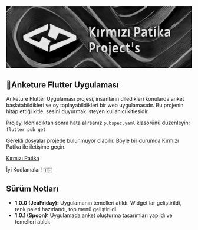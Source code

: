 
![Kırmızı Patika Project's](assets/kirmizipatikaproject.jpg)
## **🚀Anketure Flutter Uygulaması**
Anketure Flutter Uygulaması projesi, insanların diledikleri konularda anket başlatabildikleri ve oy toplayabildikleri bir web uygulamasıdır. Bu projenin hitap ettiği kitle, sesini duyurmak isteyen kullanıcı kitlesidir.

Projeyi klonladıktan sonra hata alırsanız `pubspec.yaml` klasörünü düzenleyin: `flutter pub get`

Gerekli dosyalar projede bulunmuyor olabilir. Böyle bir durumda Kırmızı Patika ile iletişime geçin.

[Kırmızı Patika](mailto:kirmizipatika@gmail.com)

İyi Kodlamalar! 🇹🇷 

## **Sürüm Notları**
* **1.0.0 (JeaFriday):** Uygulamanın temelleri atıldı. Widget'lar geliştirildi, renk paleti hazırlandı, top menü geliştirildi.
* **1.0.1 (Spoon):** Uygulamada anket oluşturma tasarımları yapıldı ve temelleri atıldı.
